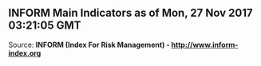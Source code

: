## INFORM Main Indicators as of Mon, 27 Nov 2017 03:21:05 GMT

Source: **INFORM (Index For Risk Management) - http://www.inform-index.org**